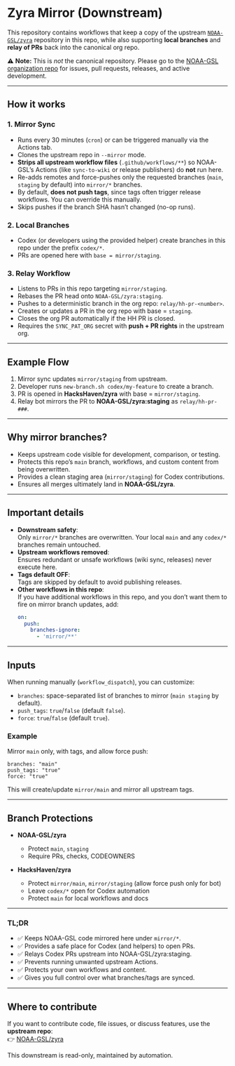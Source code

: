 # Zyra Mirror (Downstream)

This repository contains workflows that keep a copy of the upstream
[`NOAA-GSL/zyra`](https://github.com/NOAA-GSL/zyra) repository in this repo,
while also supporting **local branches** and **relay of PRs** back into the
canonical org repo.

⚠️ **Note:** This is *not* the canonical repository. Please go to the
[NOAA-GSL organization repo](https://github.com/NOAA-GSL/zyra) for issues,
pull requests, releases, and active development.

---

## How it works

### 1. Mirror Sync
- Runs every 30 minutes (`cron`) or can be triggered manually via the Actions tab.
- Clones the upstream repo in `--mirror` mode.
- **Strips all upstream workflow files** (`.github/workflows/**`) so NOAA-GSL’s Actions
  (like `sync-to-wiki` or release publishers) do **not** run here.
- Re-adds remotes and force-pushes only the requested branches (`main`, `staging` by default)
  into `mirror/*` branches.
- By default, **does not push tags**, since tags often trigger release workflows.
  You can override this manually.
- Skips pushes if the branch SHA hasn’t changed (no-op runs).

### 2. Local Branches
- Codex (or developers using the provided helper) create branches in this repo under the prefix `codex/*`.
- PRs are opened here with `base = mirror/staging`.

### 3. Relay Workflow
- Listens to PRs in this repo targeting `mirror/staging`.
- Rebases the PR head onto `NOAA-GSL/zyra:staging`.
- Pushes to a deterministic branch in the org repo:
  `relay/hh-pr-<number>`.
- Creates or updates a PR in the org repo with base = `staging`.
- Closes the org PR automatically if the HH PR is closed.
- Requires the `SYNC_PAT_ORG` secret with **push + PR rights** in the upstream org.

---

## Example Flow

1. Mirror sync updates `mirror/staging` from upstream.
2. Developer runs `new-branch.sh codex/my-feature` to create a branch.
3. PR is opened in **HacksHaven/zyra** with base = `mirror/staging`.
4. Relay bot mirrors the PR to **NOAA-GSL/zyra:staging** as `relay/hh-pr-###`.

---

## Why mirror branches?

- Keeps upstream code visible for development, comparison, or testing.
- Protects this repo’s `main` branch, workflows, and custom content from being overwritten.
- Provides a clean staging area (`mirror/staging`) for Codex contributions.
- Ensures all merges ultimately land in **NOAA-GSL/zyra**.

---

## Important details

- **Downstream safety**:  
  Only `mirror/*` branches are overwritten. Your local `main` and any `codex/*`
  branches remain untouched.
- **Upstream workflows removed**:  
  Ensures redundant or unsafe workflows (wiki sync, releases) never execute here.
- **Tags default OFF**:  
  Tags are skipped by default to avoid publishing releases.
- **Other workflows in this repo**:  
  If you have additional workflows in this repo, and you don’t want them to fire
  on mirror branch updates, add:
  ```yaml
  on:
    push:
      branches-ignore:
        - 'mirror/**'
  ```
---

## Inputs

When running manually (`workflow_dispatch`), you can customize:
- `branches`: space-separated list of branches to mirror (`main staging` by default).
- `push_tags`: `true`/`false` (default `false`).
- `force`: `true`/`false` (default `true`).

### Example

Mirror `main` only, with tags, and allow force push:
```
branches: "main"
push_tags: "true"
force: "true"
```


This will create/update `mirror/main` and mirror all upstream tags.

---

## Branch Protections

- **NOAA-GSL/zyra**  
  - Protect `main`, `staging`  
  - Require PRs, checks, CODEOWNERS

- **HacksHaven/zyra**  
  - Protect `mirror/main`, `mirror/staging` (allow force push only for bot)  
  - Leave `codex/*` open for Codex automation  
  - Protect `main` for local workflows and docs

---

### TL;DR
- ✅ Keeps NOAA-GSL code mirrored here under `mirror/*`.  
- ✅ Provides a safe place for Codex (and helpers) to open PRs.  
- ✅ Relays Codex PRs upstream into NOAA-GSL/zyra:staging.  
- ✅ Prevents running unwanted upstream Actions.  
- ✅ Protects your own workflows and content.  
- ✅ Gives you full control over what branches/tags are synced.

---

## Where to contribute

If you want to contribute code, file issues, or discuss features, use the **upstream repo**:  
👉 [NOAA-GSL/zyra](https://github.com/NOAA-GSL/zyra)

This downstream is read-only, maintained by automation.
